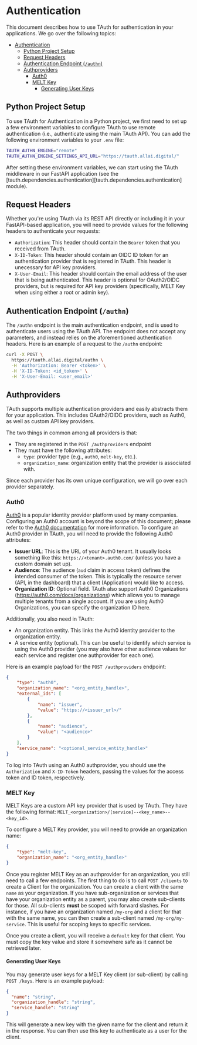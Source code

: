 # Authentication

This document describes how to use TAuth for authentication in your applications.
We go over the following topics:

- [Authentication](#authentication)
  - [Python Project Setup](#python-project-setup)
  - [Request Headers](#request-headers)
  - [Authentication Endpoint (`/authn`)](#authentication-endpoint-authn)
  - [Authproviders](#authproviders)
    - [Auth0](#auth0)
    - [MELT Key](#melt-key)
      - [Generating User Keys](#generating-user-keys)

## Python Project Setup

To use TAuth for Authentication in a Python project, we first need to set up a few environment variables to configure TAuth to use remote authentication (i.e., authenticate using the main TAuth API).
You can add the following environment variables to your `.env` file:

```sh
TAUTH_AUTHN_ENGINE="remote"
TAUTH_AUTHN_ENGINE_SETTINGS_API_URL="https://tauth.allai.digital/"
```

After setting these environment variables, we can start using the TAuth middleware in our FastAPI application (see the [tauth.dependencies.authentication][tauth.dependencies.authentication] module).

## Request Headers

Whether you're using TAuth via its REST API directly or including it in your FastAPI-based application, you will need to provide values for the following headers to authenticate your requests:

- `Authorization`: This header should contain the `Bearer` token that you received from TAuth.
- `X-ID-Token`: This header should contain an OIDC ID token for an authentication provider that is registered in TAuth. This header is unecessary for API key providers.
- `X-User-Email`: This header should contain the email address of the user that is being authenticated. This header is optional for OAuth2/OIDC providers, but is required for API key providers (specifically, MELT Key when using either a root or admin key).

## Authentication Endpoint (`/authn`)

The `/authn` endpoint is the main authentication endpoint, and is used to authenticate users using the TAuth API.
The endpoint does not accept any parameters, and instead relies on the aforementioned authentication headers.
Here is an example of a request to the `/authn` endpoint:

```sh
curl -X POST \
  https://tauth.allai.digital/authn \
  -H 'Authorization: Bearer <token>' \
  -H 'X-ID-Token: <id_token>' \
  -H 'X-User-Email: <user_email>'
```

## Authproviders

TAuth supports multiple authentication providers and easily abstracts them for your application.
This includes OAuth2/OIDC providers, such as Auth0, as well as custom API key providers.

The two things in common among all providers is that:

- They are registered in the `POST /authproviders` endpoint
- They must have the following attributes:
    - `type`: provider type (e.g., `auth0`, `melt-key`, etc.).
    - `organization_name`: organization entity that the provider is associated with.

Since each provider has its own unique configuration, we will go over each provider separately.

### Auth0

[Auth0](https://auth0.com/) is a popular identity provider platform used by many companies.
Configuring an Auth0 account is beyond the scope of this document; please refer to the [Auth0 documentation](https://auth0.com/docs/) for more information.
To configure an Auth0 provider in TAuth, you will need to provide the following Auth0 attributes:

- **Issuer URL**: This is the URL of your Auth0 tenant.
It usually looks something like this: `https://<tenant>.auth0.com/` (unless you have a custom domain set up).
- **Audience**: The audience (`aud` claim in access token) defines the intended consumer of the token.
This is typically the resource server (API, in the dashboard) that a client (Application) would like to access.
- **Organization ID**: Optional field.
TAuth also support Auth0 Organizations (https://auth0.com/docs/organizations) which allows you to manage multiple tenants from a single account.
If you are using Auth0 Organizations, you can specify the organization ID here.

Additionally, you also need in TAuth:

- An organization entity.
This links the Auth0 identity provider to the organization entity.
- A service entity (optional).
This can be useful to identify which service is using the Auth0 provider (you may also have other audience values for each service and register one authprovider for each one).

Here is an example payload for the `POST /authproviders` endpoint:

```json
{
    "type": "auth0",
    "organization_name": "<org_entity_handle>",
    "external_ids": [
        {
            "name": "issuer",
            "value": "https://<issuer_url>/"
        },
        {
            "name": "audience",
            "value": "<audience>"
        }
    ],
    "service_name": "<optional_service_entity_handle>"
}
```

To log into TAuth using an Auth0 authprovider, you should use the `Authorization` and `X-ID-Token` headers, passing the values for the access token and ID token, respectively.

### MELT Key

MELT Keys are a custom API key provider that is used by TAuth.
They have the following format: `MELT_<organization>/[service]--<key_name>--<key_id>`.

To configure a MELT Key provider, you will need to provide an organization name:

```json
{
    "type": "melt-key",
    "organization_name": "<org_entity_handle>"
}
```

Once you register MELT Key as an authprovider for an organization, you still need to call a few endpoints.
The first thing to do is to call `POST /clients` to create a Client for the organization.
You can create a client with the same `name` as your organization.
If you have sub-organization or services that have your organization entity as a parent, you may also create sub-clients for those.
All sub-clients **must** be scoped with forward slashes.
For instance, if you have an organization named `/my-org` and a client for that with the same name, you can then create a sub-client named `/my-org/my-service`.
This is useful for scoping keys to specific services.

Once you create a client, you will receive a `default` key for that client.
You must copy the key value and store it somewhere safe as it cannot be retrieved later.

#### Generating User Keys

You may generate user keys for a MELT Key client (or sub-client) by calling `POST /keys`.
Here is an example payload:

```json
{
  "name": "string",
  "organization_handle": "string",
  "service_handle": "string"
}
```

This will generate a new key with the given name for the client and return it in the response.
You can then use this key to authenticate as a user for the client.
